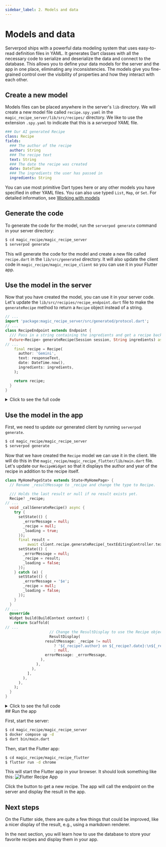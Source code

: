 ```yaml
---
sidebar_label: 2. Models and data
---
```


# Models and data

Serverpod ships with a powerful data modeling system that uses easy-to-read definition files in YAML. It generates Dart classes with all the necessary code to serialize and deserialize the data and connect to the database. This allows you to define your data models for the server and the app in one place, eliminating any inconsistencies. The models give you fine-grained control over the visibility of properties and how they interact with each other.

## Create a new model

Models files can be placed anywhere in the server's `lib` directory. We will create a new model file called `recipe.spy.yaml` in the `magic_recipe_server/lib/src/recipes/` directory. We like to use the extension `.spy.yaml` to indicate that this is a _serverpod YAML_ file.

<!--SNIPSTART 02-typed-endpoint-model-->
```yaml
### Our AI generated Recipe
class: Recipe
fields:
  ### The author of the recipe
  author: String
  ### The recipe text
  text: String
  ### The date the recipe was created
  date: DateTime
  ### The ingredients the user has passed in
  ingredients: String
```
<!--SNIPEND-->

You can use most primitive Dart types here or any other models you have specified in other YAML files. You can also use typed `List`, `Map`, or `Set`. For detailed information, see [Working with models](../06-concepts/02-models.md)

## Generate the code

To generate the code for the model, run the `serverpod generate` command in your server directory:

```bash
$ cd magic_recipe/magic_recipe_server
$ serverpod generate
```

This will generate the code for the model and create a new file called `recipe.dart` in the `lib/src/generated` directory. It will also update the client code in `magic_recipe/magic_recipe_client` so you can use it in your Flutter app.

## Use the model in the server

Now that you have created the model, you can use it in your server code. Let's update the `lib/src/recipies/recipe_endpoint.dart` file to make the `generateRecipe` method to return a `Recipe` object instead of a string.

<!--SNIPSTART 02-typed-endpoint  {"selectedLines": ["4", "10-12", "39-48"]}-->
```dart
// ...
import 'package:magic_recipe_server/src/generated/protocol.dart';
// ...
class RecipeEndpoint extends Endpoint {
  /// Pass in a string containing the ingredients and get a recipe back.
  Future<Recipe> generateRecipe(Session session, String ingredients) async {
// ...
    final recipe = Recipe(
      author: 'Gemini',
      text: responseText,
      date: DateTime.now(),
      ingredients: ingredients,
    );

    return recipe;
  }
}
```
<!--SNIPEND-->

<details>

<summary>Click to see the full code</summary>
<p>

<!--SNIPSTART 02-typed-endpoint-->
```dart
import 'dart:async';

import 'package:google_generative_ai/google_generative_ai.dart';
import 'package:magic_recipe_server/src/generated/protocol.dart';
import 'package:serverpod/serverpod.dart';

/// This is the endpoint that will be used to generate a recipe using the
/// Google Gemini API. It extends the Endpoint class and implements the
/// generateRecipe method.
class RecipeEndpoint extends Endpoint {
  /// Pass in a string containing the ingredients and get a recipe back.
  Future<Recipe> generateRecipe(Session session, String ingredients) async {
    // Serverpod automatically loads your passwords.yaml file and makes the passwords available
    // in the session.passwords map.
    final geminiApiKey = session.passwords['gemini'];
    if (geminiApiKey == null) {
      throw Exception('Gemini API key not found');
    }
    final gemini = GenerativeModel(
      model: 'gemini-1.5-flash-latest',
      apiKey: geminiApiKey,
    );

    // A prompt to generate a recipe, the user will provide a free text input with the ingredients
    final prompt =
        'Generate a recipe using the following ingredients: $ingredients, always put the title '
        'of the recipe in the first line, and then the instructions. The recipe should be easy '
        'to follow and include all necessary steps. Please provide a detailed recipe.';

    final response = await gemini.generateContent([Content.text(prompt)]);

    final responseText = response.text;

    // Check if the response is empty or null
    if (responseText == null || responseText.isEmpty) {
      throw Exception('No response from Gemini API');
    }

    final recipe = Recipe(
      author: 'Gemini',
      text: responseText,
      date: DateTime.now(),
      ingredients: ingredients,
    );

    return recipe;
  }
}
```
<!--SNIPEND-->

</p>
</details>

## Use the model in the app

First, we need to update our generated client by running `serverpod generate`.

```bash
$ cd magic_recipe/magic_recipe_server
$ serverpod generate
```

Now that we have created the `Recipe` model we can use it in the client. We will do this in the `magic_recipe/magic_recipe_flutter/lib/main.dart` file. Let's update our `RecipeWidget` so that it displays the author and year of the recipe in addition to the recipe itself.

<!--SNIPSTART 02-typed-endpoint-flutter  {"selectedLines": ["1-5", "15-36", "38-40", "69-83"]}-->
```dart
class MyHomePageState extends State<MyHomePage> {
  // Rename _resultMessage to _recipe and change the type to Recipe.

  /// Holds the last result or null if no result exists yet.
  Recipe? _recipe;
// ...
  void _callGenerateRecipe() async {
    try {
      setState(() {
        _errorMessage = null;
        _recipe = null;
        _loading = true;
      });
      final result =
          await client.recipe.generateRecipe(_textEditingController.text);
      setState(() {
        _errorMessage = null;
        _recipe = result;
        _loading = false;
      });
    } catch (e) {
      setState(() {
        _errorMessage = '$e';
        _recipe = null;
        _loading = false;
      });
    }
  }
// ...
  @override
  Widget build(BuildContext context) {
    return Scaffold(
// ...
                    // Change the ResultDisplay to use the Recipe object
                    ResultDisplay(
                  resultMessage: _recipe != null
                      ? '${_recipe?.author} on ${_recipe?.date}:\n${_recipe?.text}'
                      : null,
                  errorMessage: _errorMessage,
                ),
              ),
            ),
          ],
        ),
      ),
    );
  }
}
```
<!--SNIPEND-->

<details>

<summary>Click to see the full code</summary>
<p>

<!--SNIPSTART 02-typed-endpoint-flutter-->
```dart
class MyHomePageState extends State<MyHomePage> {
  // Rename _resultMessage to _recipe and change the type to Recipe.

  /// Holds the last result or null if no result exists yet.
  Recipe? _recipe;

  /// Holds the last error message that we've received from the server or null if no
  /// error exists yet.
  String? _errorMessage;

  final _textEditingController = TextEditingController();

  bool _loading = false;

  void _callGenerateRecipe() async {
    try {
      setState(() {
        _errorMessage = null;
        _recipe = null;
        _loading = true;
      });
      final result =
          await client.recipe.generateRecipe(_textEditingController.text);
      setState(() {
        _errorMessage = null;
        _recipe = result;
        _loading = false;
      });
    } catch (e) {
      setState(() {
        _errorMessage = '$e';
        _recipe = null;
        _loading = false;
      });
    }
  }

  @override
  Widget build(BuildContext context) {
    return Scaffold(
      appBar: AppBar(
        title: Text(widget.title),
      ),
      body: Padding(
        padding: const EdgeInsets.all(16),
        child: Column(
          children: [
            Padding(
              padding: const EdgeInsets.only(bottom: 16.0),
              child: TextField(
                controller: _textEditingController,
                decoration: const InputDecoration(
                  hintText: 'Enter your ingredients',
                ),
              ),
            ),
            Padding(
              padding: const EdgeInsets.only(bottom: 16.0),
              child: ElevatedButton(
                onPressed: _loading ? null : _callGenerateRecipe,
                child: _loading
                    ? const Text('Loading...')
                    : const Text('Send to Server'),
              ),
            ),
            Expanded(
              child: SingleChildScrollView(
                child:
                    // Change the ResultDisplay to use the Recipe object
                    ResultDisplay(
                  resultMessage: _recipe != null
                      ? '${_recipe?.author} on ${_recipe?.date}:\n${_recipe?.text}'
                      : null,
                  errorMessage: _errorMessage,
                ),
              ),
            ),
          ],
        ),
      ),
    );
  }
}
```
<!--SNIPEND-->

</p>
</details>
## Run the app

First, start the server:

```bash
$ cd magic_recipe/magic_recipe_server
$ docker compose up -d
$ dart bin/main.dart
```

Then, start the Flutter app:

```bash
$ cd magic_recipe/magic_recipe_flutter
$ flutter run -d chrome
```

This will start the Flutter app in your browser. It should look something like this:
![Flutter Recipe App](/img/getting-started/flutter-web-ingredients.png)

Click the button to get a new recipe. The app will call the endpoint on the server and display the result in the app.

## Next steps

On the Flutter side, there are quite a few things that could be improved, like a nicer display of the result, e.g., using a markdown renderer.

In the next section, you will learn how to use the database to store your favorite recipes and display them in your app.
